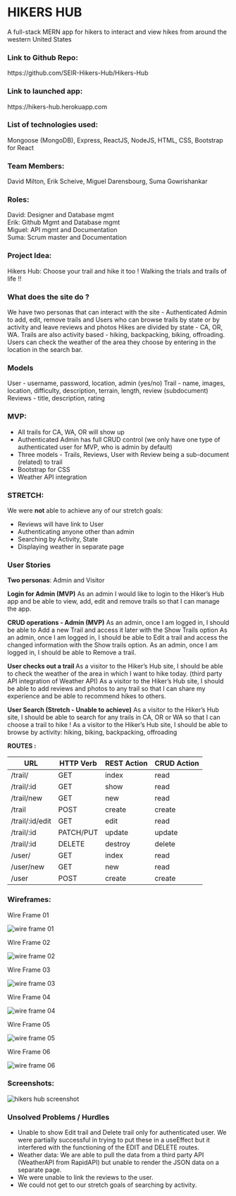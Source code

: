 # HIKERS HUB
A full-stack MERN app for hikers to interact and view hikes from around the western United States


<h3>Link to Github Repo: </h3>
https://github.com/SEIR-Hikers-Hub/Hikers-Hub

<h3>Link to launched app:</h3>
https://hikers-hub.herokuapp.com

<h3>List of technologies used:</h3>
Mongoose (MongoDB), Express, ReactJS, NodeJS, HTML, CSS, Bootstrap for React


<h3>Team Members:</h3> 
David Milton, Erik Scheive, Miguel Darensbourg, Suma Gowrishankar

<h3>Roles: </h3> 
David: Designer and Database mgmt <br>
Erik: Github Mgmt and Database mgmt <br>
Miguel: API mgmt and Documentation <br>
Suma: Scrum master and Documentation 

<h3>Project Idea:</h3> 
Hikers Hub: Choose your trail and hike it too ! Walking the trials and trails of life !!

<h3>What does the site do ?</h3>
We have two personas that can interact with the site - Authenticated Admin to add, edit, remove trails and Users who can browse trails by state or by activity and leave reviews and photos
Hikes are divided by state - CA, OR, WA.
Trails are also activity based - hiking, backpacking, biking, offroading.
Users can check the weather of the area they choose by entering in the location in the search bar.

<h3>Models</h3>
User - username, password, location, admin (yes/no)
Trail - name, images, location, difficulty, description, terrain, length, review (subdocument)
Reviews - title, description, rating 

<h3>MVP:</h3>
<ul>
<li> All trails for CA, WA, OR will show up </li>
<li> Authenticated Admin has full CRUD control (we only have one type of authenticated user for MVP, who is admin by default) </li>
<li> Three models - Trails, Reviews, User with Review being a sub-document (related) to trail </li>
<li> Bootstrap for CSS </li>
<li> Weather API integration </li>
</ul>

<h3>STRETCH:</h3>
We were <b>not</b> able to achieve any of our stretch goals:
<ul>
<li> Reviews will have link to User </li>
<li> Authenticating anyone other than admin </li>
<li> Searching by Activity, State </li>
<li> Displaying weather in separate page </li>
</ul>

 
<h3>User Stories</h3>
<b>Two personas</b>: Admin and Visitor

<b>Login for Admin (MVP)</b>
As an admin I would like to login to the Hiker’s Hub app and be able to view, add, edit and remove trails so that I can manage the app.

<b>CRUD operations - Admin (MVP)</b>
As an admin, once I am logged in, I should be able to Add a new Trail and access it later with the Show Trails option
As an admin, once I am logged in, I should be able to Edit a trail and access the changed information with the Show trails option. 
As an admin, once I am logged in, I should be able to Remove a trail. 

<b>User checks out a trail </b>
As a visitor to the Hiker’s Hub site, I should be able to check the weather of the area in which I want to hike today. (third party API integration of Weather API) 
As a visitor to the Hiker’s Hub site, I should be able to add reviews and photos to any trail so that I can share my experience and be able to recommend hikes to others.

<b>User Search (Stretch - Unable to achieve)</b>
As a visitor to the Hiker’s Hub site, I should be able to search for any trails in CA, OR or WA so that I can choose a trail to hike !
As a visitor to the Hiker’s Hub site, I should be able to browse by activity: hiking, biking, backpacking, offroading


<b>ROUTES :</b> 

| **URL**   | **HTTP Verb** | **REST Action** | **CRUD Action** |
| --------- | ------------- | --------------- | --------------- |
| /trail/    | GET           | index           | read            |
| /trail/:id | GET           | show            | read            |
| /trail/new | GET           | new             | read            |
| /trail     | POST          | create          | create          |
| /trail/:id/edit | GET      | edit            | read            |
| /trail/:id | PATCH/PUT     | update          | update          |
| /trail/:id | DELETE        | destroy         | delete          |
| /user/    | GET           | index           | read            |
| /user/new | GET           | new             | read            |
| /user     | POST          | create          | create          |



<h3>Wireframes:</h3>
<p>Wire Frame 01</p>
<img src="https://user-images.githubusercontent.com/115300440/210291294-e271ba4e-f8d7-4297-b1db-4840e567a2d1.jpg" alt="wire frame 01"/>

<p>Wire Frame 02</p>
<img src="https://user-images.githubusercontent.com/115300440/210291298-626a2857-5854-454d-a792-d75d8dea6cce.jpg" alt="wire frame 02"/>

<p>Wire Frame 03</p>
<img src="https://user-images.githubusercontent.com/115300440/210291300-9c268dcf-5ec2-40c3-aa89-208f47bb5056.jpg" alt="wire frame 03"/>

<p>Wire Frame 04</p>
<img src="https://user-images.githubusercontent.com/115300440/210291301-8e59c850-2567-4c87-9aeb-409635120599.jpg" alt="wire frame 04"/>

<p>Wire Frame 05</p>
<img src="https://user-images.githubusercontent.com/115300440/210291304-98a95815-f439-4272-9674-149fae73b650.jpg" alt="wire frame 05"/>

<p>Wire Frame 06</p>
<img src="https://user-images.githubusercontent.com/115300440/210291306-0cc3daf5-11d1-4552-81b4-5ba3c73f7cb1.jpg" alt="wire frame 06"/>


<h3>Screenshots:</h3>
<img src="https://user-images.githubusercontent.com/115961145/210290895-dd136e65-cc97-47f8-ae55-16dc54f4feea.png" alt="hikers hub screenshot"/>


<h3>Unsolved Problems / Hurdles </h3>
<ul>
<li> Unable to show Edit trail and Delete trail only for authenticated user. We were partially successful in trying to put these in a useEffect but it interfered with the functioning of the EDIT and DELETE routes. </li>
<li> Weather data: We are able to pull the data from a third party API (WeatherAPI from RapidAPI) but unable to render the JSON data on a separate page.</li>
<li> We were unable to link the reviews to the user. </li>
<li> We could not get to our stretch goals of searching by activity. </li>
</ul>

